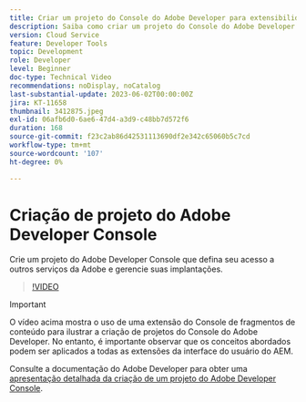 ```yaml
---
title: Criar um projeto do Console do Adobe Developer para extensibilidade da interface do AEM
description: Saiba como criar um projeto do Console do Adobe Developer que define seu acesso a outros serviços da Adobe e gerencia suas implantações.
version: Cloud Service
feature: Developer Tools
topic: Development
role: Developer
level: Beginner
doc-type: Technical Video
recommendations: noDisplay, noCatalog
last-substantial-update: 2023-06-02T00:00:00Z
jira: KT-11658
thumbnail: 3412875.jpeg
exl-id: 06afb6d0-6ae6-47d4-a3d9-c48bb7d572f6
duration: 168
source-git-commit: f23c2ab86d42531113690df2e342c65060b5c7cd
workflow-type: tm+mt
source-wordcount: '107'
ht-degree: 0%

---
```


# Criação de projeto do Adobe Developer Console

Crie um projeto do Adobe Developer Console que defina seu acesso a outros serviços da Adobe e gerencie suas implantações.

>[!VIDEO](https://video.tv.adobe.com/v/3412875?quality=12&learn=on)

>[!IMPORTANT]
>
> O vídeo acima mostra o uso de uma extensão do Console de fragmentos de conteúdo para ilustrar a criação de projetos do Console do Adobe Developer. No entanto, é importante observar que os conceitos abordados podem ser aplicados a todas as extensões da interface do usuário do AEM.

Consulte a documentação do Adobe Developer para obter uma [apresentação detalhada da criação de um projeto do Adobe Developer Console](https://developer.adobe.com/uix/docs/services/aem-cf-console-admin/extension-development/#create-a-project-in-adobe-developer-console).
